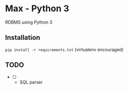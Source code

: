 # Max - Python 3
RDBMS using Python 3

## Installation
`pip install -r requirements.txt` (virtualenv encouraged)

## TODO
- [ ] - SQL parser
